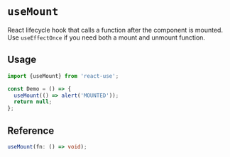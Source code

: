 # `useMount`

React lifecycle hook that calls a function after the component is mounted. Use `useEffectOnce` if you need both a mount and unmount function.

## Usage

```jsx
import {useMount} from 'react-use';

const Demo = () => {
  useMount(() => alert('MOUNTED'));
  return null;
};
```

## Reference

```ts
useMount(fn: () => void);
```
